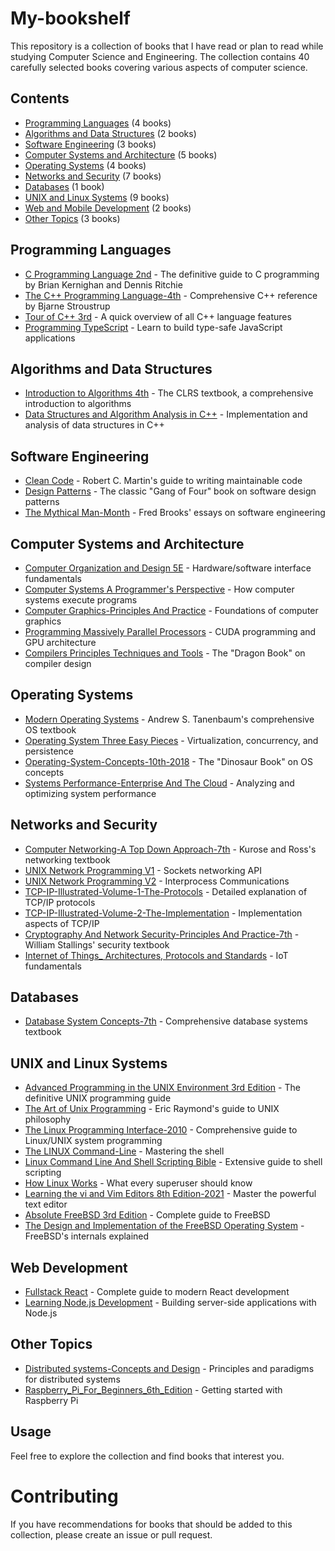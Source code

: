 # My-bookshelf

This repository is a collection of books that I have read or plan to read while studying Computer Science and Engineering. The collection contains 40 carefully selected books covering various aspects of computer science.

## Contents

- [Programming Languages](#programming-languages) (4 books)
- [Algorithms and Data Structures](#algorithms-and-data-structures) (2 books)
- [Software Engineering](#software-engineering) (3 books)
- [Computer Systems and Architecture](#computer-systems-and-architecture) (5 books)
- [Operating Systems](#operating-systems) (4 books)
- [Networks and Security](#networks-and-security) (7 books)
- [Databases](#databases) (1 book)
- [UNIX and Linux Systems](#unix-and-linux-systems) (9 books)
- [Web and Mobile Development](#web-and-mobile-development) (2 books)
- [Other Topics](#other-topics) (3 books)

## Programming Languages

- [C Programming Language 2nd](./C%20Programming%20Language%202nd.pdf) - The definitive guide to C programming by Brian Kernighan and Dennis Ritchie
- [The C++ Programming Language-4th](./The%20C++%20Programming%20Language-4th.pdf) - Comprehensive C++ reference by Bjarne Stroustrup
- [Tour of C++ 3rd](./Tour%20of%20C++%203rd.pdf) - A quick overview of all C++ language features
- [Programming TypeScript](./Programming%20TypeScript.pdf) - Learn to build type-safe JavaScript applications

## Algorithms and Data Structures

- [Introduction to Algorithms 4th](./Introduction%20to%20Algorithms%204th.pdf) - The CLRS textbook, a comprehensive introduction to algorithms
- [Data Structures and Algorithm Analysis in C++](./Data%20Structures%20and%20Algorithm%20Analysis%20in%20C++.pdf) - Implementation and analysis of data structures in C++

## Software Engineering

- [Clean Code](./Clean%20Code.pdf) - Robert C. Martin's guide to writing maintainable code
- [Design Patterns](./Design%20Patterns.pdf) - The classic "Gang of Four" book on software design patterns
- [The Mythical Man-Month](./The%20Mythical%20Man-Month.pdf) - Fred Brooks' essays on software engineering

## Computer Systems and Architecture

- [Computer Organization and Design 5E](./Computer%20Organization%20and%20Design%205E.pdf) - Hardware/software interface fundamentals
- [Computer Systems A Programmer's Perspective](./Computer%20Systems%20A%20Programmer's%20Perspective.pdf) - How computer systems execute programs
- [Computer Graphics-Principles And Practice](./Computer%20Graphics-Principles%20And%20Practice.pdf) - Foundations of computer graphics
- [Programming Massively Parallel Processors](./Programming%20Massively%20Parallel%20Processors.pdf) - CUDA programming and GPU architecture
- [Compilers Principles Techniques and Tools](./Compilers%20Principles%20Techniques%20and%20Tools.pdf) - The "Dragon Book" on compiler design

## Operating Systems

- [Modern Operating Systems](./Modern%20Operating%20Systems.pdf) - Andrew S. Tanenbaum's comprehensive OS textbook
- [Operating System Three Easy Pieces](./Operating%20System%20Three%20Easy%20Pieces.pdf) - Virtualization, concurrency, and persistence
- [Operating-System-Concepts-10th-2018](./Operating-System-Concepts-10th-2018.pdf) - The "Dinosaur Book" on OS concepts
- [Systems Performance-Enterprise And The Cloud](./Systems%20Performance-Enterprise%20And%20The%20Cloud.pdf) - Analyzing and optimizing system performance

## Networks and Security

- [Computer Networking-A Top Down Approach-7th](./Computer%20Networking-A%20Top%20Down%20Approach-7th.pdf) - Kurose and Ross's networking textbook
- [UNIX Network Programming V1](./UNIX%20Network%20Programming%20V1.pdf) - Sockets networking API
- [UNIX Network Programming V2](./UNIX%20Network%20Programming%20V2.pdf) - Interprocess Communications
- [TCP-IP-Illustrated-Volume-1-The-Protocols](./TCP-IP-Illustrated-Volume-1-The-Protocols.pdf) - Detailed explanation of TCP/IP protocols
- [TCP-IP-Illustrated-Volume-2-The-Implementation](./TCP-IP-Illustrated-Volume-2-The-Implementation.pdf) - Implementation aspects of TCP/IP
- [Cryptography And Network Security-Principles And Practice-7th](./Cryptography%20And%20Network%20Security-Principles%20And%20Practice-7th.pdf) - William Stallings' security textbook
- [Internet of Things\_ Architectures, Protocols and Standards](./Internet%20of%20Things_%20Architectures,%20Protocols%20and%20Standards.pdf) - IoT fundamentals

## Databases

- [Database System Concepts-7th](./Database%20System%20Concepts-7th.pdf) - Comprehensive database systems textbook

## UNIX and Linux Systems

- [Advanced Programming in the UNIX Environment 3rd Edition](./Advanced%20Programming%20in%20the%20UNIX%20Environment%203rd%20Edition.pdf) - The definitive UNIX programming guide
- [The Art of Unix Programming](./The%20Art%20of%20Unix%20Programming.pdf) - Eric Raymond's guide to UNIX philosophy
- [The Linux Programming Interface-2010](./The%20Linux%20Programming%20Interface-2010.pdf) - Comprehensive guide to Linux/UNIX system programming
- [The LINUX Command-Line](./The%20LINUX%20Command-Line.pdf) - Mastering the shell
- [Linux Command Line And Shell Scripting Bible](./Linux%20Command%20Line%20And%20Shell%20Scripting%20Bible.pdf) - Extensive guide to shell scripting
- [How Linux Works](./How%20Linux%20Works.pdf) - What every superuser should know
- [Learning the vi and Vim Editors 8th Edition-2021](./Learning%20the%20vi%20and%20Vim%20Editors%208th%20Edition-2021.pdf) - Master the powerful text editor
- [Absolute FreeBSD 3rd Edition](./Absolute%20FreeBSD%203rd%20Edition.pdf) - Complete guide to FreeBSD
- [The Design and Implementation of the FreeBSD Operating System](./The%20Design%20and%20Implementation%20of%20the%20FreeBSD%20Operating%20System.pdf) - FreeBSD's internals explained

## Web Development

- [Fullstack React](./Fullstack%20React.pdf) - Complete guide to modern React development
- [Learning Node.js Development](./Learning%20Node.js%20Development.pdf) - Building server-side applications with Node.js

## Other Topics

- [Distributed systems-Concepts and Design](./Distributed%20systems-Concepts%20and%20Design.pdf) - Principles and paradigms for distributed systems
- [Raspberry_Pi_For_Beginners_6th_Edition](./Raspberry_Pi_For_Beginners_6th_Edition.pdf) - Getting started with Raspberry Pi

## Usage

Feel free to explore the collection and find books that interest you.

# Contributing

If you have recommendations for books that should be added to this collection, please create an issue or pull request.
